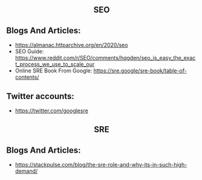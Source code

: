 <h2 align="center">SEO</h2>

## Blogs And Articles:

- https://almanac.httparchive.org/en/2020/seo
- SEO Guide: https://www.reddit.com/r/SEO/comments/hqgden/seo_is_easy_the_exact_process_we_use_to_scale_our
- Online SRE Book From Google: https://sre.google/sre-book/table-of-contents/

## Twitter accounts:

- https://twitter.com/googlesre

<h2 align="center">SRE</h2>

## Blogs And Articles:

- https://stackpulse.com/blog/the-sre-role-and-why-its-in-such-high-demand/

